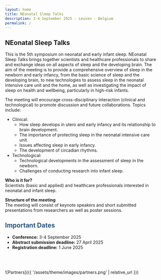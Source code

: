 ```yaml
---
layout: home
title: NEonatal Sleep Talks
description: 3-4 September 2025 - Leuven - Belgium
permalink: /
---
```


## **NEonatal Sleep Talks**

This is the 5th symposium on neonatal and early infant sleep. NEonatal Sleep Talks brings together scientists and healthcare professionals to share and exchange ideas on all aspects of sleep and the developing brain. The aim of the meeting is to provide a comprehensive overview of sleep in the newborn and early infancy, from the basic science of sleep and the developing brain, to new technologies to assess sleep in the neonatal intensive care unit and the home, as well as investigating the impact of sleep on health and wellbeing, particularly in high-risk infants. 

The meeting will encourage cross-disciplinary interaction (clinical and technological) to promote discussion and future collaborations.
Topics include:
* Clinical:
    * How sleep develops in utero and early infancy and its relationship to brain development.
    * The importance of protecting sleep in the neonatal intensive care unit.
    * Issues affecting sleep in early infancy.
    * The development of circadian rhythms.
* Technological:
    * Technological developments in the assessment of sleep in the newborn.
    * Challenges of conducting research into infant sleep.

**Who is it for?**  
Scientists (basic and applied) and healthcare professionals interested in neonatal and infant sleep.

**Structure of the meeting**  
The meeting will consist of keynote speakers and short submitted presentations from researchers as well as poster sessions.

## **<span style="color:#2B547E">Important Dates</span>**

- **Conference:** 3-4 September 2025
- **Abstract submission deadline:** 27 April 2025
- **Registration deadline:** 1 June 2025

\
\
\
![Partners]({{ '/assets/theme/images/partners.png' | relative_url }})